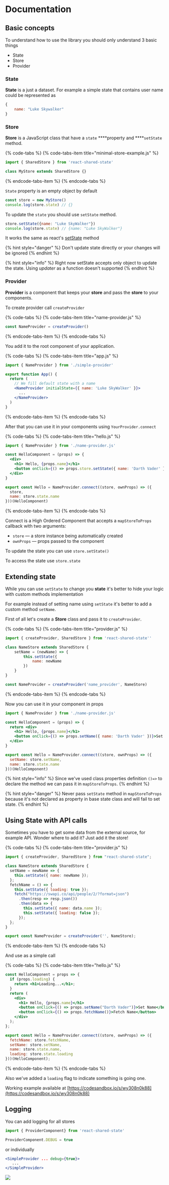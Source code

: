 # Documentation

## Basic concepts

To understand how to use the library you should only understand 3 basic things

* State 
* Store
* Provider

### State

**State** is a just a dataset. For example a simple state that contains user name could be represented as

```javascript
{
    name: "Luke Skywalker"
}
```

### **Store**

**Store** is a JavaScript class that have a `state` ****property and ****`setState` method.

{% code-tabs %}
{% code-tabs-item title="minimal-store-example.js" %}
```jsx
import { SharedStore } from 'react-shared-state'

class MyStore extends SharedStore {}
```
{% endcode-tabs-item %}
{% endcode-tabs %}

`State` property is an empty object by default

```javascript
const store = new MyStore()
console.log(store.state) // {}
```

To update the `state` you should use `setState` method.

```javascript
store.setState({name: "Luke SkyWalker"})
console.log(store.state) // {name: "Luke SkyWalker"}
```

It works the same as react's [setState](https://reactjs.org/docs/react-component.html#setstate) method

{% hint style="danger" %}
Don't update state directly or your changes will be ignored
{% endhint %}

{% hint style="info" %}
Right now setState accepts only object to update the state. Using _updater_ as a function doesn't supported
{% endhint %}

### Provider

**Provider** is a component that keeps your **store** and pass the **store** to your components.

To create provider call `createProvider` 

{% code-tabs %}
{% code-tabs-item title="name-provider.js" %}
```jsx
const NameProvider = createProvider()
```
{% endcode-tabs-item %}
{% endcode-tabs %}

You add it to the root component of your application. 

{% code-tabs %}
{% code-tabs-item title="app.js" %}
```jsx
import { NameProvider } from './simple-provider'

export function App() {
  return (
    // We fill default state with a name
    <NameProvider initialState={{ name: 'Luke SkyWalker' }}> 
      ...
    </NameProvider>
  )
}
```
{% endcode-tabs-item %}
{% endcode-tabs %}

After that you can use it in your components using `YourProvider.connect`

{% code-tabs %}
{% code-tabs-item title="hello.js" %}
```jsx
import { NameProvider } from './name-provider.js'

const HelloComponent = (props) => {
  <div>
    <h1> Hello, {props.name}</h1>
    <button onClick={() => props.store.setState({ name: 'Darth Vader' })}>Set Name</button>
  </div>
}

export const Hello = NameProvider.connect((store, ownProps) => ({
  store,
  name: store.state.name
}))(HelloComponent) 

```
{% endcode-tabs-item %}
{% endcode-tabs %}

Connect is a High Ordered Component that accepts a `mapStoreToProps` callback with two arguments:

* `store` — a store instance being automatically created
* `ownProps` — props passed to the component

To update the state you can use `store.setState()`

To access the state use `store.state`

## Extending state

While you can use `setState` to change you **state** it's better to hide your logic with custom methods implementation

For example instead of setting name using `setState` it's better to add a custom method `setName`.

First of all let's create a **Store** class and pass it to `createProvider`.

{% code-tabs %}
{% code-tabs-item title="provider.js" %}
```jsx
import { createProvider, SharedStore } from 'react-shared-state''

class NameStore extends SharedStore {
    setName = (newName) => {
        this.setState({
            name: newName
        })
    }
}

const NameProvider = createProvider('name_provider', NameStore)
```
{% endcode-tabs-item %}
{% endcode-tabs %}

Now you can use it in your component in props

```jsx
import { NameProvider } from './name-provider.js'

const HelloComponent = (props) => {
  return <div>
    <h1> Hello, {props.name}</h1>
    <button onClick={() => props.setName({ name: 'Darth Vader' })}>Set Name</button>
  </div>
}

export const Hello = NameProvider.connect((store, ownProps) => ({
  setName: store.setName,
  name: store.state.name
}))(HelloComponent) 
```

{% hint style="info" %}
Since we've used class properties definition `()=>` to declare the method we can pass it in `mapStoreToProps`.
{% endhint %}

{% hint style="danger" %}
Never pass `setState` method in `mapStoreToProps` because it's not declared as property in base state class and will fail to set state.
{% endhint %}

## Using State with API calls

Sometimes you have to get some data from the external source, for example API. Wonder where to add it? Just add it the store!

{% code-tabs %}
{% code-tabs-item title="provider.js" %}
```jsx
import { createProvider, SharedStore } from "react-shared-state";

class NameStore extends SharedStore {
  setName = newName => {
    this.setState({ name: newName });
  };
  fetchName = () => {
    this.setState({ loading: true });
    fetch("https://swapi.co/api/people/2/?format=json")
      .then(resp => resp.json())
      .then(data => {
        this.setState({ name: data.name });
        this.setState({ loading: false });
      });
  };
}

export const NameProvider = createProvider('', NameStore);

```
{% endcode-tabs-item %}
{% endcode-tabs %}

And use as a simple call

{% code-tabs %}
{% code-tabs-item title="hello.js" %}
```jsx
const HelloComponent = props => {
  if (props.loading) {
    return <h1>Loading...</h1>;
  }
  return (
    <div>
      <h1> Hello, {props.name}</h1>
      <button onClick={() => props.setName("Darth Vader")}>Set Name</button>
      <button onClick={() => props.fetchName()}>Fetch Name</button>
    </div>
  );
};

export const Hello = NameProvider.connect((store, ownProps) => ({
  fetchName: store.fetchName,
  setName: store.setName,
  name: store.state.name,
  loading: store.state.loading
}))(HelloComponent);

```
{% endcode-tabs-item %}
{% endcode-tabs %}

Also we've added a `loading` flag to indicate something is going one.

Working example available at [https://codesandbox.io/s/wy308n0k88](https://codesandbox.io/s/wy308n0k88)

## Logging

You can add logging for all stores

```javascript
import { ProviderComponent} from 'react-shared-state'

ProviderComponent.DEBUG = true
```

 or individually

```jsx
<SimpleProvider ... debug={true}>
   ...
</SimpleProvider>
```

![](.gitbook/assets/30979245-d2b6d146-a485-11e7-81a8-da0982c027b8.png)



